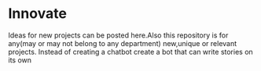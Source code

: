 # Innovate
Ideas for new projects can be posted here.Also this repository is for any(may or may not belong to any department) new,unique or relevant projects.
Instead of creating a chatbot create a bot that can write stories on its own 
